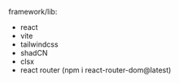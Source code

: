 framework/lib:

- react
- vite
- tailwindcss
- shadCN
- clsx
- react router (npm i react-router-dom@latest)
